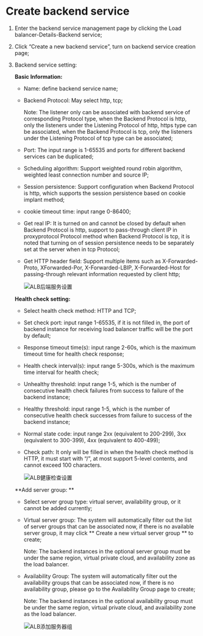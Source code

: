 # Create backend service

1. Enter the backend service management page by clicking the Load balancer-Details-Backend service;

3. Click “Create a new backend service”, turn on backend service creation page;

5. Backend service setting:
	
	**Basic Information:**
	
	- Name: define backend service name;
	
	- Backend Protocol: May select http, tcp;

		Note: The listener only can be associated with backend service of corresponding Protocol type, when the Backend Protocol is http, only the listeners under the Listening Protocol of http, https type can be associated, when the Backend Protocol is tcp, only the listeners under the Listening Protocol of tcp type can be associated;

	- Port: The input range is 1-65535 and ports for different backend services can be duplicated;

	- Scheduling algorithm: Support weighted round robin algorithm, weighted least connection number and source IP;

	- Session persistence: Support configuration when Backend Protocol is http, which supports the session persistence based on cookie implant method;

	- cookie timeout time: input range 0-86400;

	- Get real IP: It is turned on and cannot be closed by default when Backend Protocol is http, support to pass-through client IP in proxyprotocol Protocol method when Backend Protocol is tcp, it is noted that turning on of session persistence needs to be separately set at the server when in tcp Protocol;

	- Get HTTP header field: Support multiple items such as X-Forwarded-Proto, XForwarded-Por, X-Forwarded-LBIP, X-Forwarded-Host for passing-through relevant information requested by client http;

		![ALB后端服务设置](../../../../image/Networking/ALB/ALB-028.png)

	**Health check setting:**

	- Select health check method: HTTP and TCP;

	- Set check port: input range 1-65535, if it is not filled in, the port of backend instance for receiving load balancer traffic will be the port by default;

	- Response timeout time(s): input range 2-60s, which is the maximum timeout time for health check response;

	- Health check interval(s): input range 5-300s, which is the maximum time interval for health check;

	- Unhealthy threshold: input range 1-5, which is the number of consecutive health check failures from success to failure of the backend instance;

	- Healthy threshold: input range 1-5, which is the number of consecutive health check successes from failure to success of the backend instance;

	- Normal state code: input range 2xx (equivalent to 200-299), 3xx (equivalent to 300-399), 4xx (equivalent to 400-499);

	- Check path: It only will be filled in when the health check method is HTTP, it must start with “/”, at most support 5-level contents, and cannot exceed 100 characters.

		![ALB健康检查设置](../../../../image/Networking/ALB/ALB-029.png)	

	**Add server group: **

	- Select server group type: virtual server, availability group, or it cannot be added currently;

	- Virtual server group: The system will automatically filter out the list of server groups that can be associated now, if there is no available server group, it may click ** Create a new virtual server group ** to create;

		Note: The backend instances in the optional server group must be under the same region, virtual private cloud, and availability zone as the load balancer.

	- Availability Group: The system will automatically filter out the availability groups that can be associated now, if there is no availability group, please go to the Availability Group page to create;

		Note: The backend instances in the optional availability group must be under the same region, virtual private cloud, and availability zone as the load balancer.

		![ALB添加服务器组](../../../../image/Networking/ALB/ALB-030.png)


